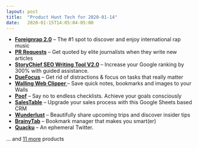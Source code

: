 ```yaml
---
layout: post
title:  "Product Hunt Tech for 2020-01-14"
date:   2020-01-15T14:05:04-05:00
---
```


* **[Foreignrap 2.0](https://www.producthunt.com/posts/foreignrap-2-0?utm_campaign=producthunt-api&utm_medium=api&utm_source=Application%3A+Daily+Digest+RSS+%28ID%3A+3202%29)** – The #1 spot to discover and enjoy international rap music
* **[PR Requests](https://www.producthunt.com/posts/pr-requests?utm_campaign=producthunt-api&utm_medium=api&utm_source=Application%3A+Daily+Digest+RSS+%28ID%3A+3202%29)** – Get quoted by elite journalists when they write new articles
* **[StoryChief SEO Writing Tool V2.0](https://www.producthunt.com/posts/storychief-seo-writing-tool-v2-0?utm_campaign=producthunt-api&utm_medium=api&utm_source=Application%3A+Daily+Digest+RSS+%28ID%3A+3202%29)** – Increase your Google ranking by 300% with guided assistance.
* **[DueFocus](https://www.producthunt.com/posts/duefocus?utm_campaign=producthunt-api&utm_medium=api&utm_source=Application%3A+Daily+Digest+RSS+%28ID%3A+3202%29)** – Get rid of distractions & focus on tasks that really matter
* **[Walling Web Clipper ](https://www.producthunt.com/posts/walling-web-clipper?utm_campaign=producthunt-api&utm_medium=api&utm_source=Application%3A+Daily+Digest+RSS+%28ID%3A+3202%29)** – Save quick notes, bookmarks and images to your Walls
* **[Poof](https://www.producthunt.com/posts/poof-7?utm_campaign=producthunt-api&utm_medium=api&utm_source=Application%3A+Daily+Digest+RSS+%28ID%3A+3202%29)** – Say no to endless checklists. Achieve your goals consciously
* **[SalesTable](https://www.producthunt.com/posts/salestable?utm_campaign=producthunt-api&utm_medium=api&utm_source=Application%3A+Daily+Digest+RSS+%28ID%3A+3202%29)** – Upgrade your sales process with this Google Sheets based CRM
* **[Wunderlust](https://www.producthunt.com/posts/wunderlust?utm_campaign=producthunt-api&utm_medium=api&utm_source=Application%3A+Daily+Digest+RSS+%28ID%3A+3202%29)** – Beautifully share upcoming trips and discover insider tips
* **[BrainyTab](https://www.producthunt.com/posts/brainytab?utm_campaign=producthunt-api&utm_medium=api&utm_source=Application%3A+Daily+Digest+RSS+%28ID%3A+3202%29)** – Bookmark manager that makes you smart(er)
* **[Quacku](https://www.producthunt.com/posts/quacku?utm_campaign=producthunt-api&utm_medium=api&utm_source=Application%3A+Daily+Digest+RSS+%28ID%3A+3202%29)** – An ephemeral Twitter.

… and [11 more](https://www.producthunt.com/tech) products